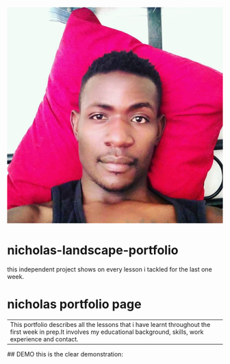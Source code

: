 # ![Portfolio](images/nick.jpeg)
# nicholas-landscape-portfolio
this independent project shows on every lesson i tackled for the last one week.
# nicholas portfolio page
<table>
  <tr>
    <td>
This portfolio describes all the lessons that i have learnt throughout the first week in prep.It involves my educational background, skills, work experience and contact.
    </td>
  </tr>
</table>
## DEMO
this is the clear demonstration:
